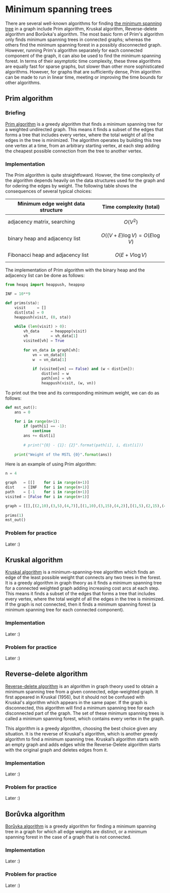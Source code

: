 # Minimum spanning trees
There are several well-known algorithms for finding [the minimum spanning tree](https://en.wikipedia.org/wiki/Minimum_spanning_tree) in a graph include Prim algorithm, Kruskal algorithm, Reverse-delete algorithm and Borůvka's algorithm. The most basic form of Prim's algorithm only finds minimum spanning trees in connected graphs; whereas the others find the minimum spanning forest in a possibly disconnected graph. However, running Prim's algorithm separately for each connected component of the graph, it can also be used to find the minimum spanning forest. In terms of their asymptotic time complexity, these three algorithms are equally fast for sparse graphs, but slower than other more sophisticated algorithms. However, for graphs that are sufficiently dense, Prim algorithm can be made to run in linear time, meeting or improving the time bounds for other algorithms.

## Prim algorithm
### Briefing
[Prim algorithm](https://en.wikipedia.org/wiki/Prim\'s_algorithm) is a greedy algorithm that finds a minimum spanning tree for a weighted undirected graph. This means it finds a subset of the edges that forms a tree that includes every vertex, where the total weight of all the edges in the tree is minimized. The algorithm operates by building this tree one vertex at a time, from an arbitrary starting vertex, at each step adding the cheapest possible connection from the tree to another vertex.

### Implementation
The Prim algorithm is quite straightfoward. Howver, the time complexity of the algorithm depends heavily on the data structures used for the graph and for odering the edges by weight. The following table shows the consequences of several typical choices:

| Minimum edge weight data structure | Time complexity (total)          |
| --- | --- |
| adjacency matrix, searching	       | $$O(V^2)$$                       |
| binary heap and adjacency list	   | $$O((V+E)\log V) = O(E \log V)$$ |
| Fibonacci heap and adjacency list	 | $$O(E + V \log V)$$              |

The implementation of Prim algorithm with the binary heap and the adjacency list can be done as follows:

```python
from heapq import heappush, heappop

INF = 10**9

def prims(sta):
	visit     = []
	dist[sta] = 0
	heappush(visit, (0, sta))
	
	while (len(visit) > 0):
		vh_data     = heappop(visit)
		vh          = vh_data[1]
		visited[vh] = True
		
		for vn_data in graph[vh]:
			vn = vn_data[0]
			w  = vn_data[1]
			
			if (visited[vn] == False) and (w < dist[vn]):
				dist[vn] = w
				path[vn] = vh
				heappush(visit, (w, vn))
```

To print out the tree and its corresponding minimum weight, we can do as follows:

```python				
def mst_out():
	ans = 0
	
	for i in range(n+1):
		if (path[i] == -1):
			continue
		ans += dist[i]
		
		# print("{0} - {1}: {2}".format(path[i], i, dist[i]))
		
	print("Weight of the MSTL {0}".format(ans))
```

Here is an example of using Prim algorithm:

```python
n = 4

graph   = [[]    for i in range(n+1)]
dist    = [INF   for i in range(n+1)] 
path    = [-1    for i in range(n+1)] 
visited = [False for i in range(n+1)] 

graph = [[],[(2,10),(3,5),(4,7)],[(1,10),(3,15),(4,2)],[(1,5),(2,15),(4,40)],[(1,7),(2,2),(3,40)]]
	
prims(1)
mst_out()
```

### Problem for practice
Later :)


## Kruskal algorithm
[Kruskal algorithm](https://en.wikipedia.org/wiki/Kruskal\'s_algorithm) is a minimum-spanning-tree algorithm which finds an edge of the least possible weight that connects any two trees in the forest. It is a greedy algorithm in graph theory as it finds a minimum spanning tree for a connected weighted graph adding increasing cost arcs at each step. This means it finds a subset of the edges that forms a tree that includes every vertex, where the total weight of all the edges in the tree is minimized. If the graph is not connected, then it finds a minimum spanning forest (a minimum spanning tree for each connected component).

### Implementation
Later :)

### Problem for practice
Later :)


## Reverse-delete algorithm
[Reverse-delete algorithm](https://en.wikipedia.org/wiki/Reverse-delete_algorithm) is an algorithm in graph theory used to obtain a minimum spanning tree from a given connected, edge-weighted graph. It first appeared in Kruskal (1956), but it should not be confused with Kruskal's algorithm which appears in the same paper. If the graph is disconnected, this algorithm will find a minimum spanning tree for each disconnected part of the graph. The set of these minimum spanning trees is called a minimum spanning forest, which contains every vertex in the graph.

This algorithm is a greedy algorithm, choosing the best choice given any situation. It is the reverse of Kruskal's algorithm, which is another greedy algorithm to find a minimum spanning tree. Kruskal’s algorithm starts with an empty graph and adds edges while the Reverse-Delete algorithm starts with the original graph and deletes edges from it. 

### Implementation
Later :)

### Problem for practice
Later :)


## Borůvka algorithm
[Borůvka algorithm](https://en.wikipedia.org/wiki/Borůvka\'s_algorithm) is a greedy algorithm for finding a minimum spanning tree in a graph for which all edge weights are distinct, or a minimum spanning forest in the case of a graph that is not connected.

### Implementation
Later :)

### Problem for practice
Later :)
